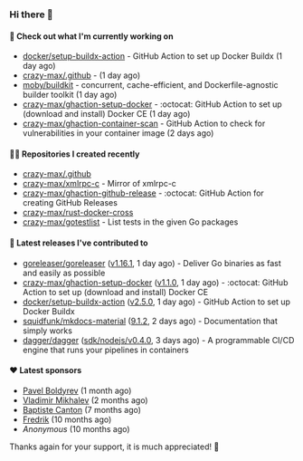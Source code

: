 ### Hi there 👋

#### 👷 Check out what I'm currently working on

- [docker/setup-buildx-action](https://github.com/docker/setup-buildx-action) - GitHub Action to set up Docker Buildx (1 day ago)
- [crazy-max/.github](https://github.com/crazy-max/.github) -  (1 day ago)
- [moby/buildkit](https://github.com/moby/buildkit) - concurrent, cache-efficient, and Dockerfile-agnostic builder toolkit (1 day ago)
- [crazy-max/ghaction-setup-docker](https://github.com/crazy-max/ghaction-setup-docker) - :octocat: GitHub Action to set up (download and install) Docker CE (1 day ago)
- [crazy-max/ghaction-container-scan](https://github.com/crazy-max/ghaction-container-scan) - GitHub Action to check for vulnerabilities in your container image (2 days ago)

#### 👨‍💻 Repositories I created recently

- [crazy-max/.github](https://github.com/crazy-max/.github)
- [crazy-max/xmlrpc-c](https://github.com/crazy-max/xmlrpc-c) - Mirror of xmlrpc-c
- [crazy-max/ghaction-github-release](https://github.com/crazy-max/ghaction-github-release) - :octocat: GitHub Action for creating GitHub Releases
- [crazy-max/rust-docker-cross](https://github.com/crazy-max/rust-docker-cross)
- [crazy-max/gotestlist](https://github.com/crazy-max/gotestlist) - List tests in the given Go packages

#### 🚀 Latest releases I've contributed to

- [goreleaser/goreleaser](https://github.com/goreleaser/goreleaser) ([v1.16.1](https://github.com/goreleaser/goreleaser/releases/tag/v1.16.1), 1 day ago) - Deliver Go binaries as fast and easily as possible
- [crazy-max/ghaction-setup-docker](https://github.com/crazy-max/ghaction-setup-docker) ([v1.1.0](https://github.com/crazy-max/ghaction-setup-docker/releases/tag/v1.1.0), 1 day ago) - :octocat: GitHub Action to set up (download and install) Docker CE
- [docker/setup-buildx-action](https://github.com/docker/setup-buildx-action) ([v2.5.0](https://github.com/docker/setup-buildx-action/releases/tag/v2.5.0), 1 day ago) - GitHub Action to set up Docker Buildx
- [squidfunk/mkdocs-material](https://github.com/squidfunk/mkdocs-material) ([9.1.2](https://github.com/squidfunk/mkdocs-material/releases/tag/9.1.2), 2 days ago) - Documentation that simply works
- [dagger/dagger](https://github.com/dagger/dagger) ([sdk/nodejs/v0.4.0](https://github.com/dagger/dagger/releases/tag/sdk/nodejs/v0.4.0), 3 days ago) - A programmable CI/CD engine that runs your pipelines in containers

#### ❤️ Latest sponsors
- [Pavel Boldyrev](https://github.com/bpg) (1 month ago)
- [Vladimir Mikhalev](https://github.com/heyValdemar) (2 months ago)
- [Baptiste Canton](https://github.com/batmac) (7 months ago)
- [Fredrik](https://github.com/fredrikscode) (10 months ago)
- _Anonymous_ (10 months ago)

Thanks again for your support, it is much appreciated! 🙏
